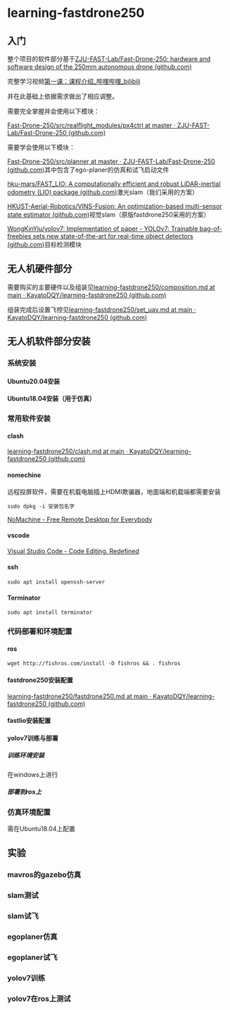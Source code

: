 # learning-fastdrone250

## 入门

整个项目的软件部分基于[ZJU-FAST-Lab/Fast-Drone-250: hardware and software design of the 250mm autonomous drone (github.com)](https://github.com/ZJU-FAST-Lab/Fast-Drone-250)

完整学习视频[第一课：课程介绍_哔哩哔哩_bilibili](https://www.bilibili.com/video/BV1WZ4y167me/?p=1)

并在此基础上依据需求做出了相应调整。

需要完全掌握并会使用以下模块：

[Fast-Drone-250/src/realflight_modules/px4ctrl at master · ZJU-FAST-Lab/Fast-Drone-250 (github.com)](https://github.com/ZJU-FAST-Lab/Fast-Drone-250/tree/master/src/realflight_modules/px4ctrl)

需要学会使用以下模块：

[Fast-Drone-250/src/planner at master · ZJU-FAST-Lab/Fast-Drone-250 (github.com)](https://github.com/ZJU-FAST-Lab/Fast-Drone-250/tree/master/src/planner)其中包含了ego-planer的仿真和试飞启动文件

[hku-mars/FAST_LIO: A computationally efficient and robust LiDAR-inertial odometry (LIO) package (github.com)](https://github.com/hku-mars/FAST_LIO)激光slam（我们采用的方案）

[HKUST-Aerial-Robotics/VINS-Fusion: An optimization-based multi-sensor state estimator (github.com)](https://github.com/HKUST-Aerial-Robotics/VINS-Fusion)视觉slam（原版fastdrone250采用的方案）

[WongKinYiu/yolov7: Implementation of paper - YOLOv7: Trainable bag-of-freebies sets new state-of-the-art for real-time object detectors (github.com)](https://github.com/WongKinYiu/yolov7)目标检测模块

## 无人机硬件部分

需要购买的主要硬件以及组装见[learning-fastdrone250/composition.md at main · KayatoDQY/learning-fastdrone250 (github.com)](https://github.com/KayatoDQY/learning-fastdrone250/blob/main/hardware/composition.md)

组装完成后设置飞控见[learning-fastdrone250/set_uav.md at main · KayatoDQY/learning-fastdrone250 (github.com)](https://github.com/KayatoDQY/learning-fastdrone250/blob/main/hardware/set_uav.md)

## 无人机软件部分安装

### 系统安装

#### Ubuntu20.04安装

#### Ubuntu18.04安装（用于仿真）

### 常用软件安装

#### clash

[learning-fastdrone250/clash.md at main · KayatoDQY/learning-fastdrone250 (github.com)](https://github.com/KayatoDQY/learning-fastdrone250/blob/main/Install/clash.md)

#### nomechine

远程投屏软件，需要在机载电脑插上HDMI欺骗器，地面端和机载端都需要安装

```shell
sudo dpkg -i 安装包名字
```

[NoMachine - Free Remote Desktop for Everybody](https://www.nomachine.com/)

#### vscode

[Visual Studio Code - Code Editing. Redefined](https://code.visualstudio.com/)

#### ssh

```shell
sudo apt install openssh-server
```

#### Terminator

```shell
sudo apt install terminator
```

### 代码部署和环境配置

#### ros

```shell
wget http://fishros.com/install -O fishros && . fishros
```

#### fastdrone250安装配置

[learning-fastdrone250/fastdrone250.md at main · KayatoDQY/learning-fastdrone250 (github.com)](https://github.com/KayatoDQY/learning-fastdrone250/blob/main/Install/fastdrone250.md)

#### fastlio安装配置

#### yolov7训练与部署

##### 训练环境安装

在windows上进行

##### 部署到ros上

### 仿真环境配置

需在Ubuntu18.04上配置

## 实验

### mavros的gazebo仿真

### slam测试

### slam试飞

### egoplaner仿真

### egoplaner试飞

### yolov7训练

### yolov7在ros上测试





